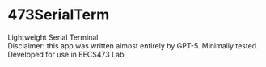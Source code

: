 # 473SerialTerm
Lightweight Serial Terminal<br>
Disclaimer: this app was written almost entirely by GPT-5. Minimally tested.<br>
Developed for use in EECS473 Lab.<br>
